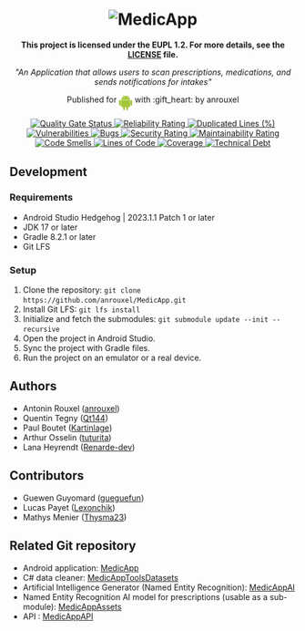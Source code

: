 <h1 align="center">
  <img src="MedicApp.png" alt="MedicApp" height="200">
  <br />
</h1>

<p align="center"><b>This project is licensed under the EUPL 1.2. For more details, see the <a href="LICENSE.md">LICENSE</a> file.</b></p>
<p align="center"><i>"An Application that allows users to scan prescriptions, medications, and sends notifications for intakes"</i></p>

<p align="center">Published for <img src="https://raw.githubusercontent.com/anythingcodes/slack-emoji-for-techies/gh-pages/emoji/android.png" align="top" width="24" /> with :gift_heart: by anrouxel</p>

<p align="center">
    <a href="https://sonarcloud.io/summary/new_code?id=anrouxel_MedicApp">
        <img alt="Quality Gate Status" src="https://sonarcloud.io/api/project_badges/measure?project=anrouxel_MedicApp&metric=alert_status" />
    </a>
    <a href="https://sonarcloud.io/summary/new_code?id=anrouxel_MedicApp">
        <img alt="Reliability Rating" src="https://sonarcloud.io/api/project_badges/measure?project=anrouxel_MedicApp&metric=reliability_rating" />
    </a>
    <a href="https://sonarcloud.io/summary/new_code?id=anrouxel_MedicApp">
        <img alt="Duplicated Lines (%)" src="https://sonarcloud.io/api/project_badges/measure?project=anrouxel_MedicApp&metric=duplicated_lines_density" />
    </a>
    <a href="https://sonarcloud.io/summary/new_code?id=anrouxel_MedicApp">
        <img alt="Vulnerabilities" src="https://sonarcloud.io/api/project_badges/measure?project=anrouxel_MedicApp&metric=vulnerabilities" />
    </a>
    <a href="https://sonarcloud.io/summary/new_code?id=anrouxel_MedicApp">
        <img alt="Bugs" src="https://sonarcloud.io/api/project_badges/measure?project=anrouxel_MedicApp&metric=bugs" />
    </a>
    <a href="https://sonarcloud.io/summary/new_code?id=anrouxel_MedicApp">
        <img alt="Security Rating" src="https://sonarcloud.io/api/project_badges/measure?project=anrouxel_MedicApp&metric=security_rating" />
    </a>
    <a href="https://sonarcloud.io/summary/new_code?id=anrouxel_MedicApp">
        <img alt="Maintainability Rating" src="https://sonarcloud.io/api/project_badges/measure?project=anrouxel_MedicApp&metric=sqale_rating" />
    </a>
    <a href="https://sonarcloud.io/summary/new_code?id=anrouxel_MedicApp">
        <img alt="Code Smells" src="https://sonarcloud.io/api/project_badges/measure?project=anrouxel_MedicApp&metric=code_smells" />
    </a>
    <a href="https://sonarcloud.io/summary/new_code?id=anrouxel_MedicApp">
        <img alt="Lines of Code" src="https://sonarcloud.io/api/project_badges/measure?project=anrouxel_MedicApp&metric=ncloc" />
    </a>
    <a href="https://sonarcloud.io/summary/new_code?id=anrouxel_MedicApp">
        <img alt="Coverage" src="https://sonarcloud.io/api/project_badges/measure?project=anrouxel_MedicApp&metric=coverage" />
    </a>
    <a href="https://sonarcloud.io/summary/new_code?id=anrouxel_MedicApp">
        <img alt="Technical Debt" src="https://sonarcloud.io/api/project_badges/measure?project=anrouxel_MedicApp&metric=sqale_index" />
    </a>
</p>

## Development

### Requirements

- Android Studio Hedgehog | 2023.1.1 Patch 1 or later
- JDK 17 or later
- Gradle 8.2.1 or later
- Git LFS

### Setup

1. Clone the repository: `git clone https://github.com/anrouxel/MedicApp.git`
2. Install Git LFS: `git lfs install`
3. Initialize and fetch the submodules: `git submodule update --init --recursive`
4. Open the project in Android Studio.
5. Sync the project with Gradle files.
6. Run the project on an emulator or a real device.

## Authors
* Antonin Rouxel ([anrouxel](https://github.com/anrouxel))
* Quentin Tegny ([Qt144](https://github.com/Qt144))
* Paul Boutet ([Kartinlage](https://github.com/Kartinlage))
* Arthur Osselin ([tuturita](https://github.com/tuturita))
* Lana Heyrendt ([Renarde-dev](https://github.com/Renarde-dev))

## Contributors
* Guewen Guyomard ([gueguefun](https://github.com/gueguefun))
* Lucas Payet ([Lexonchik](https://github.com/Lexonchik))
* Mathys Menier ([Thysma23](https://github.com/Thysma23))

## Related Git repository
* Android application: [MedicApp](https://github.com/anrouxel/MedicApp#----)
* C# data cleaner: [MedicAppToolsDatasets](https://github.com/anrouxel/MedicAppToolsDatasets#----)
* Artificial Intelligence Generator (Named Entity Recognition): [MedicAppAI](https://github.com/anrouxel/MedicAppAI#----)
* Named Entity Recognition AI model for prescriptions (usable as a sub-module): [MedicAppAssets](https://gitlab.univ-nantes.fr/E213726L/MedicAppAssets.git)
* API : [MedicAppAPI](https://github.com/Renarde-dev/MedicApp-API#----)
